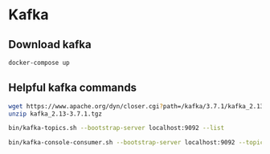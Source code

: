 # Kafka

## Download kafka

```bash
docker-compose up
```

## Helpful kafka commands

```bash
wget https://www.apache.org/dyn/closer.cgi?path=/kafka/3.7.1/kafka_2.13-3.7.1.tgz
unzip kafka_2.13-3.7.1.tgz
```

```bash
bin/kafka-topics.sh --bootstrap-server localhost:9092 --list

bin/kafka-console-consumer.sh --bootstrap-server localhost:9092 --topic <topic-name> --from-beginning

```
